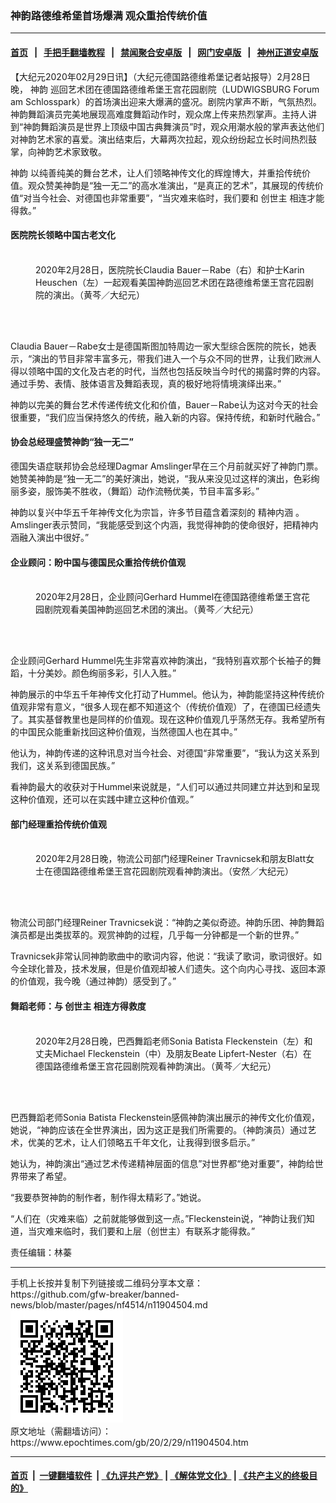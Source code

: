 ### 神韵路德维希堡首场爆满 观众重拾传统价值
------------------------

#### [首页](https://github.com/gfw-breaker/banned-news/blob/master/README.md) &nbsp;&nbsp;|&nbsp;&nbsp; [手把手翻墙教程](https://github.com/gfw-breaker/guides/wiki) &nbsp;&nbsp;|&nbsp;&nbsp; [禁闻聚合安卓版](https://github.com/gfw-breaker/bn-android) &nbsp;&nbsp;|&nbsp;&nbsp; [网门安卓版](https://github.com/oGate2/oGate) &nbsp;&nbsp;|&nbsp;&nbsp; [神州正道安卓版](https://github.com/SzzdOgate/update) 



<div><p>
 【大纪元2020年02月29日讯】（大纪元德国路德维希堡记者站报导）2月28日晚，
 <ok href="https://www.epochtimes.com/gb/tag/%E7%A5%9E%E9%9F%B5.html">
  神韵
 </ok>
 巡回艺术团在德国路德维希堡王宫花园剧院（LUDWIGSBURG Forum am Schlosspark）的首场演出迎来大爆满的盛况。剧院内掌声不断，气氛热烈。神韵舞蹈演员完美地展现高难度舞蹈动作时，观众席上传来热烈掌声。主持人讲到“神韵舞蹈演员是世界上顶级中国古典舞演员”时，观众用潮水般的掌声表达他们对神韵艺术家的喜爱。演出结束后，大幕两次拉起，观众纷纷起立长时间热烈鼓掌，向神韵艺术家致敬。
</p>
<p>
 <ok href="https://www.epochtimes.com/gb/tag/%E7%A5%9E%E9%9F%B5.html">
  神韵
 </ok>
 以纯善纯美的舞台艺术，让人们领略神传文化的辉煌博大，并重拾传统价值。观众赞美神韵是“独一无二”的高水准演出，“是真正的艺术”，其展现的传统价值“对当今社会、对德国也非常重要”，“当灾难来临时，我们要和
 <ok href="https://www.epochtimes.com/gb/tag/%E5%88%9B%E4%B8%96%E4%B8%BB.html">
  创世主
 </ok>
 相连才能得救。”
</p>
<h4>
 医院院长领略中国古老文化
</h4>
<figure class="wp-caption aligncenter" id="attachment_11904544" style="width: 450px">
 <ok href="http://i.epochtimes.com/assets/uploads/2020/02/200228180620100101.jpg">
  <img alt="" class="wp-image-11904544 size-medium" src="http://i.epochtimes.com/assets/uploads/2020/02/200228180620100101-450x300.jpg"/>
 </ok>
 <br/><figcaption class="wp-caption-text">
  2020年2月28日，医院院长Claudia Bauer－Rabe（右）和护士Karin Heuschen（左）一起观看美国神韵巡回艺术团在路德维希堡王宫花园剧院的演出。（黄芩／大纪元）
 </figcaption><br/>
</figure><br/>
<p>
 Claudia Bauer－Rabe女士是德国斯图加特周边一家大型综合医院的院长，她表示，“演出的节目非常丰富多元，带我们进入一个与众不同的世界，让我们欧洲人得以领略中国的文化及古老的时代，当然也包括反映当今时代的揭露时弊的内容。通过手势、表情、肢体语言及舞蹈表现，真的极好地将情境演绎出来。”
</p>
<p>
 神韵以完美的舞台艺术传递传统文化和价值，Bauer－Rabe认为这对今天的社会很重要，“我们应当保持悠久的传统，融入新的内容。保持传统，和新时代融合。”
</p>
<h4>
 协会总经理盛赞神韵“独一无二”
</h4>
<p>
 德国失语症联邦协会总经理Dagmar Amslinger早在三个月前就买好了神韵门票。她赞美神韵是“独一无二”的美好演出，她说，“我从来没见过这样的演出，色彩绚丽多姿，服饰美不胜收，（舞蹈）动作流畅优美，节目丰富多彩。”
</p>
<p>
 神韵以复兴中华五千年神传文化为宗旨，许多节目蕴含着深刻的
 <ok href="https://www.epochtimes.com/gb/tag/%E7%B2%BE%E7%A5%9E%E5%86%85%E6%B6%B5.html">
  精神内涵
 </ok>
 。Amslinger表示赞同，“我能感受到这个内涵，我觉得神韵的使命很好，把精神内涵融入演出中很好。”
</p>
<h4>
 企业顾问：盼中国与德国民众重拾传统价值观
</h4>
<figure class="wp-caption aligncenter" id="attachment_11904549" style="width: 450px">
 <ok href="http://i.epochtimes.com/assets/uploads/2020/02/200228180630100101.jpg">
  <img alt="" class="wp-image-11904549 size-medium" src="http://i.epochtimes.com/assets/uploads/2020/02/200228180630100101-450x300.jpg"/>
 </ok>
 <br/><figcaption class="wp-caption-text">
  2020年2月28日，企业顾问Gerhard Hummel在德国路德维希堡王宫花园剧院观看美国神韵巡回艺术团的演出。（黄芩／大纪元）
 </figcaption><br/>
</figure><br/>
<p>
 企业顾问Gerhard Hummel先生非常喜欢神韵演出，“我特别喜欢那个长袖子的舞蹈，十分美妙。颜色绚丽多彩，引人入胜。”
</p>
<p>
 神韵展示的中华五千年神传文化打动了Hummel。他认为，神韵能坚持这种传统价值观非常有意义，“很多人现在都不知道这个（传统价值观）了，在德国已经遗失了。其实基督教里也是同样的价值观。现在这种价值观几乎荡然无存。我希望所有的中国民众能重新找回这种价值观，当然德国人也在其中。”
</p>
<p>
 他认为，神韵传递的这种讯息对当今社会、对德国“非常重要”，“我认为这关系到我们，这关系到德国民族。”
</p>
<p>
 看神韵最大的收获对于Hummel来说就是，“人们可以通过共同建立并达到和呈现这种价值观，还可以在实践中建立这种价值观。”
</p>
<h4>
 部门经理重拾传统价值观
</h4>
<figure class="wp-caption aligncenter" id="attachment_11904490" style="width: 450px">
 <ok href="http://i.epochtimes.com/assets/uploads/2020/02/2002290031092188.jpg">
  <img alt="" class="wp-image-11904490 size-medium" src="http://i.epochtimes.com/assets/uploads/2020/02/2002290031092188-450x300.jpg"/>
 </ok>
 <br/><figcaption class="wp-caption-text">
  2020年2月28日晚，物流公司部门经理Reiner Travnicsek和朋友Blatt女士在德国路德维希堡王宫花园剧院观看神韵演出。（安然／大纪元）
 </figcaption><br/>
</figure><br/>
<p>
 物流公司部门经理Reiner Travnicsek说：“神韵之美似奇迹。神韵乐团、神韵舞蹈演员都是出类拔萃的。观赏神韵的过程，几乎每一分钟都是一个新的世界。”
</p>
<p>
 Travnicsek非常认同神韵歌曲中的歌词内容，他说：“我读了歌词，歌词很好。如今全球化普及，技术发展，但是价值观却被人们遗失。这个向内心寻找、返回本源的价值观，我今晚（通过神韵）感受到了。”
</p>
<h4>
 舞蹈老师：与
 <ok href="https://www.epochtimes.com/gb/tag/%E5%88%9B%E4%B8%96%E4%B8%BB.html">
  创世主
 </ok>
 相连方得救度
</h4>
<figure class="wp-caption aligncenter" id="attachment_11904382" style="width: 450px">
 <ok href="http://i.epochtimes.com/assets/uploads/2020/02/200228180615100101.jpg">
  <img alt="" class="wp-image-11904382 size-medium" src="http://i.epochtimes.com/assets/uploads/2020/02/200228180615100101-450x300.jpg"/>
 </ok>
 <br/><figcaption class="wp-caption-text">
  2020年2月28日晚，巴西舞蹈老师Sonia Batista Fleckenstein（左）和丈夫Michael Fleckenstein（中）及朋友Beate Lipfert-Nester（右）在德国路德维希堡王宫花园剧院观看神韵演出。（黄芩／大纪元）
 </figcaption><br/>
</figure><br/>
<p>
 巴西舞蹈老师Sonia Batista Fleckenstein感佩神韵演出展示的神传文化价值观，她说，“神韵应该在全世界演出，因为这正是我们所需要的。（神韵演员）通过艺术，优美的艺术，让人们领略五千年文化，让我得到很多启示。”
</p>
<p>
 她认为，神韵演出“通过艺术传递精神层面的信息”对世界都“绝对重要”，神韵给世界带来了希望。
</p>
<p>
 “我要恭贺神韵的制作者，制作得太精彩了。”她说。
</p>
<p>
 “人们在（灾难来临）之前就能够做到这一点。”Fleckenstein说，“神韵让我们知道，当灾难来临时，我们要和上层（创世主）有联系才能得救。”
</p>
<p>
 责任编辑：林蓁
</p>
</div>
<hr/>
手机上长按并复制下列链接或二维码分享本文章：<br/>
https://github.com/gfw-breaker/banned-news/blob/master/pages/nf4514/n11904504.md <br/>
<a href='https://github.com/gfw-breaker/banned-news/blob/master/pages/nf4514/n11904504.md'><img src='https://github.com/gfw-breaker/banned-news/blob/master/pages/nf4514/n11904504.md.png'/></a> <br/>
原文地址（需翻墙访问）：https://www.epochtimes.com/gb/20/2/29/n11904504.htm


------------------------
#### [首页](https://github.com/gfw-breaker/banned-news/blob/master/README.md) &nbsp;|&nbsp; [一键翻墙软件](https://github.com/gfw-breaker/nogfw/blob/master/README.md) &nbsp;| [《九评共产党》](https://github.com/gfw-breaker/9ping.md/blob/master/README.md#九评之一评共产党是什么) | [《解体党文化》](https://github.com/gfw-breaker/jtdwh.md/blob/master/README.md) | [《共产主义的终极目的》](https://github.com/gfw-breaker/gczydzjmd.md/blob/master/README.md)


<img src='http://gfw-breaker.win/banned-news/pages/nf4514/n11904504.md' width='0px' height='0px'/>